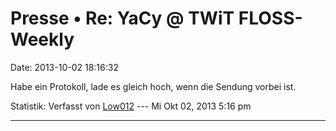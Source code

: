 Presse • Re: YaCy @ TWiT FLOSS-Weekly
=====================================

Date: 2013-10-02 18:16:32

Habe ein Protokoll, lade es gleich hoch, wenn die Sendung vorbei ist.

Statistik: Verfasst von
[Low012](http://forum.yacy-websuche.de/memberlist.php?mode=viewprofile&u=62)
--- Mi Okt 02, 2013 5:16 pm

------------------------------------------------------------------------
